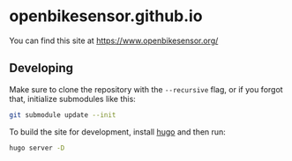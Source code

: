 # openbikesensor.github.io

You can find this site at https://www.openbikesensor.org/

## Developing

Make sure to clone the repository with the `--recursive` flag, or if you forgot that, initialize submodules like this:

```bash
git submodule update --init
```

To build the site for development, install [hugo](https://gohugo.io/) and then run:

```bash
hugo server -D
```
